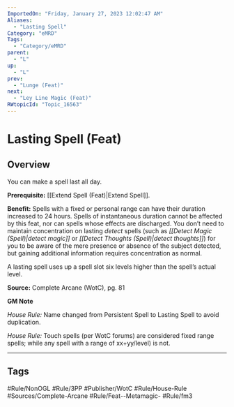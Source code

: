 ```yaml
---
ImportedOn: "Friday, January 27, 2023 12:02:47 AM"
Aliases:
  - "Lasting Spell"
Category: "eMRD"
Tags:
  - "Category/eMRD"
parent:
  - "L"
up:
  - "L"
prev:
  - "Lunge (Feat)"
next:
  - "Ley Line Magic (Feat)"
RWtopicId: "Topic_16563"
---
```

# Lasting Spell (Feat)
## Overview
You can make a spell last all day.

**Prerequisite:** [[Extend Spell (Feat)|Extend Spell]].

**Benefit:** Spells with a fixed or personal range can have their duration increased to 24 hours. Spells of instantaneous duration cannot be affected by this feat, nor can spells whose effects are discharged. You don’t need to maintain concentration on lasting *detect* spells (such as *[[Detect Magic (Spell)|detect magic]]* or *[[Detect Thoughts (Spell)|detect thoughts]]*) for you to be aware of the mere presence or absence of the subject detected, but gaining additional information requires concentration as normal.

A lasting spell uses up a spell slot six levels higher than the spell’s actual level.

**Source:** Complete Arcane (WotC), pg. 81

**GM Note**

*House Rule:* Name changed from Persistent Spell to Lasting Spell to avoid duplication.

*House Rule:* Touch spells (per WotC forums) are considered fixed range spells; while any spell with a range of xx+yy/level) is not.


---
## Tags
#Rule/NonOGL #Rule/3PP #Publisher/WotC #Rule/House-Rule #Sources/Complete-Arcane #Rule/Feat--Metamagic- #Rule/fm3

